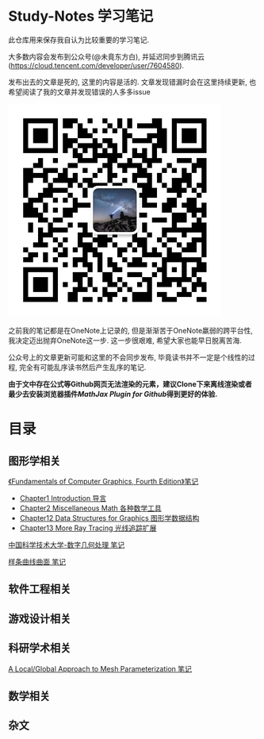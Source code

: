 # Study-Notes 学习笔记
此仓库用来保存我自认为比较重要的学习笔记. 

大多数内容会发布到公众号(@未竟东方白), 并延迟同步到腾讯云(https://cloud.tencent.com/developer/user/7604580). 

发布出去的文章是死的, 这里的内容是活的. 文章发现错漏时会在这里持续更新, 也希望阅读了我的文章并发现错误的人多多issue

![](Media/76cefca17c71c048be65c37cbaaeece44e37709f4000c91e33d8c1b6a496eef3.png)  

之前我的笔记都是在OneNote上记录的, 但是渐渐苦于OneNote羸弱的跨平台性, 我决定迈出抛弃OneNote这一步. 这一步很艰难, 希望大家也能早日脱离苦海.

公众号上的文章更新可能和这里的不会同步发布, 毕竟读书并不一定是个线性的过程, 完全有可能乱序读书然后产生乱序的笔记. 

**由于文中存在公式等Github网页无法渲染的元素，建议Clone下来离线渲染或者最少去安装浏览器插件*MathJax Plugin for Github*得到更好的体验.**

# 目录

## 图形学相关

[《Fundamentals of Computer Graphics, Fourth Edition》笔记](./Content/《Fundamentals%20of%20Computer%20Graphics,%20Fourth%20Edition》笔记/README.md)

- [Chapter1 Introduction 导言](./Content/《Fundamentals%20of%20Computer%20Graphics,%20Fourth%20Edition》笔记/Chapter1%20Introduction%20导言/README.md)
- [Chapter2 Miscellaneous Math 各种数学工具](./Content/《Fundamentals%20of%20Computer%20Graphics,%20Fourth%20Edition》笔记/Chapter2%20Miscellaneous%20Math%20各种数学工具/README.md)
- [Chapter12 Data Structures for Graphics 图形学数据结构](./Content/《Fundamentals%20of%20Computer%20Graphics,%20Fourth%20Edition》笔记/Chapter12%20Data%20Structures%20for%20Graphics%20图形学中的数据结构/README.md)
- [Chapter13 More Ray Tracing 光线追踪扩展](./Content/《Fundamentals%20of%20Computer%20Graphics,%20Fourth%20Edition》笔记/Chapter13%20More%20Ray%20Tracing%20光线追踪扩展/README.md)

[中国科学技术大学-数字几何处理 笔记](./Content/中国科学技术大学-数字几何处理%20笔记/README.md)

[样条曲线曲面 笔记](./Content/专项笔记/样条曲线曲面/README.md)

## 软件工程相关

## 游戏设计相关

## 科研学术相关

[A Local/Global Approach to Mesh Parameterization 笔记](./Content/论文笔记/A%20Local%20Global%20Approach%20to%20Mesh%20Parameterization/README.md)

## 数学相关

## 杂文